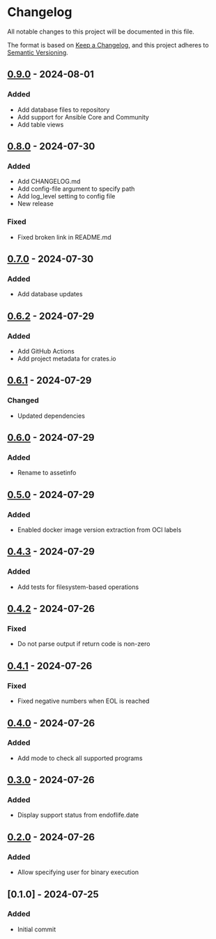 # Changelog

All notable changes to this project will be documented in this file.

The format is based on [Keep a Changelog](https://keepachangelog.com/en/1.1.0/),
and this project adheres to [Semantic Versioning](https://semver.org/spec/v2.0.0.html).

## [0.9.0] - 2024-08-01

### <!-- 1 -->Added

- Add database files to repository
- Add support for Ansible Core and Community
- Add table views

## [0.8.0] - 2024-07-30

### <!-- 1 -->Added

- Add CHANGELOG.md
- Add config-file argument to specify path
- Add log_level setting to config file
- New release

### <!-- 5 -->Fixed

- Fixed broken link in README.md

## [0.7.0] - 2024-07-30

### <!-- 1 -->Added

- Add database updates

## [0.6.2] - 2024-07-29

### <!-- 1 -->Added

- Add GitHub Actions
- Add project metadata for crates.io

## [0.6.1] - 2024-07-29

### <!-- 2 -->Changed

- Updated dependencies

## [0.6.0] - 2024-07-29

### <!-- 1 -->Added

- Rename to assetinfo

## [0.5.0] - 2024-07-29

### <!-- 1 -->Added

- Enabled docker image version extraction from OCI labels

## [0.4.3] - 2024-07-29

### <!-- 1 -->Added

- Add tests for filesystem-based operations

## [0.4.2] - 2024-07-26

### <!-- 5 -->Fixed

- Do not parse output if return code is non-zero

## [0.4.1] - 2024-07-26

### <!-- 5 -->Fixed

- Fixed negative numbers when EOL is reached

## [0.4.0] - 2024-07-26

### <!-- 1 -->Added

- Add mode to check all supported programs

## [0.3.0] - 2024-07-26

### <!-- 1 -->Added

- Display support status from endoflife.date

## [0.2.0] - 2024-07-26

### <!-- 1 -->Added

- Allow specifying user for binary execution

## [0.1.0] - 2024-07-25

### <!-- 1 -->Added

- Initial commit

[0.9.0]: https://github.com/bbastin/assetinfo/compare/v0.8.0..v0.9.0
[0.8.0]: https://github.com/bbastin/assetinfo/compare/v0.7.0..v0.8.0
[0.7.0]: https://github.com/bbastin/assetinfo/compare/v0.6.2..v0.7.0
[0.6.2]: https://github.com/bbastin/assetinfo/compare/v0.6.1..v0.6.2
[0.6.1]: https://github.com/bbastin/assetinfo/compare/v0.6.0..v0.6.1
[0.6.0]: https://github.com/bbastin/assetinfo/compare/v0.5.0..v0.6.0
[0.5.0]: https://github.com/bbastin/assetinfo/compare/v0.4.3..v0.5.0
[0.4.3]: https://github.com/bbastin/assetinfo/compare/v0.4.2..v0.4.3
[0.4.2]: https://github.com/bbastin/assetinfo/compare/v0.4.1..v0.4.2
[0.4.1]: https://github.com/bbastin/assetinfo/compare/v0.4.0..v0.4.1
[0.4.0]: https://github.com/bbastin/assetinfo/compare/v0.3.0..v0.4.0
[0.3.0]: https://github.com/bbastin/assetinfo/compare/v0.2.0..v0.3.0
[0.2.0]: https://github.com/bbastin/assetinfo/compare/v0.1.0..v0.2.0

<!-- generated by git-cliff -->
